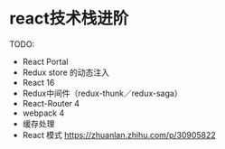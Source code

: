 # react技术栈进阶



TODO:
- React Portal
- Redux store 的动态注入 
- React 16
- Redux中间件（redux-thunk／redux-saga）
- React-Router 4
- webpack 4
- 缓存处理
- React 模式
https://zhuanlan.zhihu.com/p/30905822